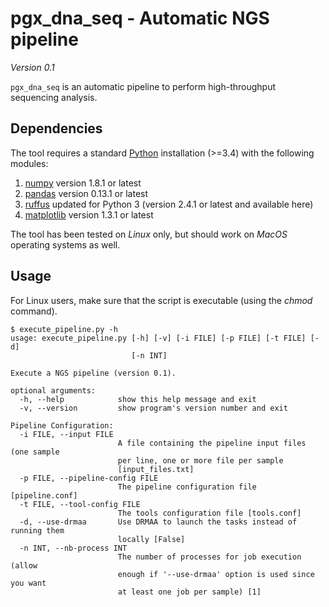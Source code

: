 # pgx_dna_seq - Automatic NGS pipeline

*Version 0.1*

`pgx_dna_seq` is an automatic pipeline to perform high-throughput sequencing
analysis.


## Dependencies

The tool requires a standard [Python] installation (>=3.4) with the following
modules:

1. [numpy] version 1.8.1 or latest
2. [pandas] version 0.13.1 or latest
3. [ruffus] updated for Python 3 (version 2.4.1 or latest and available here)
4. [matplotlib] version 1.3.1 or latest

The tool has been tested on *Linux* only, but should work on *MacOS* operating
systems as well.


## Usage

For Linux users, make sure that the script is executable (using the *chmod*
command).

```ShellSession
$ execute_pipeline.py -h
usage: execute_pipeline.py [-h] [-v] [-i FILE] [-p FILE] [-t FILE] [-d]
                           [-n INT]

Execute a NGS pipeline (version 0.1).

optional arguments:
  -h, --help            show this help message and exit
  -v, --version         show program's version number and exit

Pipeline Configuration:
  -i FILE, --input FILE
                        A file containing the pipeline input files (one sample
                        per line, one or more file per sample
                        [input_files.txt]
  -p FILE, --pipeline-config FILE
                        The pipeline configuration file [pipeline.conf]
  -t FILE, --tool-config FILE
                        The tools configuration file [tools.conf]
  -d, --use-drmaa       Use DRMAA to launch the tasks instead of running them
                        locally [False]
  -n INT, --nb-process INT
                        The number of processes for job execution (allow
                        enough if '--use-drmaa' option is used since you want
                        at least one job per sample) [1]
```

[Python]: http://python.org/
[numpy]: http://www.numpy.org/
[pandas]: http://pandas.pydata.org/
[ruffus]: http://www.ruffus.org.uk/
[matplotlib]: http://matplotlib.org/
